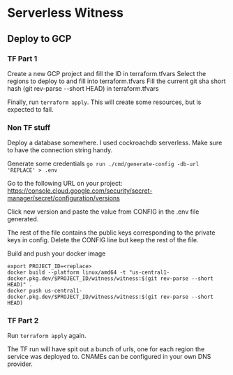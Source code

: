 # Serverless Witness

## Deploy to GCP

### TF Part 1

Create a new GCP project and fill the ID in terraform.tfvars
Select the regions to deploy to and fill into terraform.tfvars
Fill the current git sha short hash (git rev-parse --short HEAD) in terraform.tfvars

Finally, run `terraform apply`. This will create some resources, but is expected to fail.

### Non TF stuff

Deploy a database somewhere. I used cockroachdb serverless. Make sure to have the connection string handy.

Generate some credentials
`go run ./cmd/generate-config -db-url 'REPLACE' > .env`

Go to the following URL on your project:
https://console.cloud.google.com/security/secret-manager/secret/configuration/versions

Click new version and paste the value from CONFIG in the .env file generated.

The rest of the file contains the public keys corresponding to the private keys in config. Delete the CONFIG line but keep the rest of the file.

Build and push your docker image

```
export PROJECT_ID=<replace>
docker build --platform linux/amd64 -t "us-central1-docker.pkg.dev/$PROJECT_ID/witness/witness:$(git rev-parse --short HEAD)" .
docker push us-central1-docker.pkg.dev/$PROJECT_ID/witness/witness:$(git rev-parse --short HEAD)
```

### TF Part 2

Run `terraform apply` again.

The TF run will have spit out a bunch of urls, one for each region the service was deployed to. CNAMEs can be configured in your own DNS provider.
